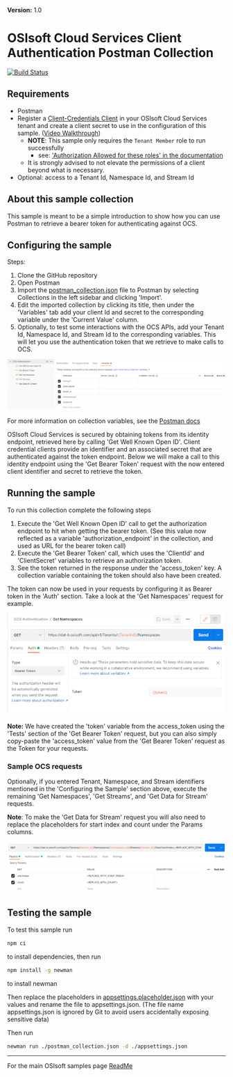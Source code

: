 **Version:** 1.0


# OSIsoft Cloud Services Client Authentication Postman Collection

[![Build Status](https://dev.azure.com/osieng/engineering/_apis/build/status/product-readiness/OCS/osisoft.sample-ocs-authentication-postman?repoName=osisoft%2Fsample-ocs-authentication-postman&branchName=main)](https://dev.azure.com/osieng/engineering/_build/latest?definitionId=4512&repoName=osisoft%2Fsample-ocs-authentication-postman&branchName=main)

## Requirements

- Postman 
- Register a [Client-Credentials Client](https://cloud.osisoft.com/clients) in your OSIsoft Cloud Services tenant and create a client secret to use in the configuration of this sample. ([Video Walkthrough](https://www.youtube.com/watch?v=JPWy0ZX9niU))
  - __NOTE__: This sample only requires the `Tenant Member` role to run successfully 
    - see: ['Authorization Allowed for these roles' in the documentation](https://docs.osisoft.com/bundle/ocs/page/api-reference/tenant/tenant-tenants.html#get-tenant) 
  - It is strongly advised to not elevate the permissions of a client beyond what is necessary.
- Optional: access to a Tenant Id, Namespace Id, and Stream Id 

## About this sample collection

This sample is meant to be a simple introduction to show how you can use Postman to retrieve a bearer token for authenticating against OCS.

## Configuring the sample

Steps:
1. Clone the GitHub repository
1. Open Postman
1. Import the [postman_collection.json](postman_collection.json) file to Postman by selecting Collections in the left sidebar and clicking 'Import'.
1. Edit the imported collection by clicking its title, then under the 'Variables' tab add your client Id and secret to the corresponding variable under the 'Current Value' column. 
1. Optionally, to test some interactions with the OCS APIs, add your Tenant Id, Namespace Id, and Stream Id to the corresponding variables. This will let you use the authentication token that we retrieve to make calls to OCS.

![Adding Variables](Images/variables.png)

For more information on collection variables, see the [Postman docs](https://learning.postman.com/docs/sending-requests/variables/#defining-collection-variables)

OSIsoft Cloud Services is secured by obtaining tokens from its identity endpoint, retrieved here by calling 'Get Well Known Open ID'. Client credential clients provide an identifier and an associated secret that are authenticated against the token endpoint. Below we will make a call to this identity endpoint using the 'Get Bearer Token' request with the now entered client identifier and secret to retrieve the token.

## Running the sample

To run this collection complete the following steps

1. Execute the 'Get Well Known Open ID' call to get the authorization endpoint to hit when getting the bearer token. (See this value now reflected as a variable 'authorization_endpoint' in the collection, and used as URL for the bearer token call)
1. Execute the 'Get Bearer Token' call, which uses the 'ClientId' and 'ClientSecret' variables to retrieve an authorization token. 
1. See the token returned in the response under the 'access_token' key. A collection variable containing the token should also have been created.

The token can now be used in your requests by configuring it as Bearer token in the 'Auth' section. Take a look at the 'Get Namespaces' request for example.

![Placeholders](Images/token.png)

**Note:** We have created the 'token' variable from the access_token using the 'Tests' section of the 'Get Bearer Token' request, but you can also simply copy-paste the 'access_token' value from the 'Get Bearer Token' request as the Token for your requests.

### Sample OCS requests

Optionally, if you entered Tenant, Namespace, and Stream identifiers mentioned in the 'Configuring the Sample' section above, execute the remaining 'Get Namespaces', 'Get Streams', and 'Get Data for Stream' requests. 

**Note**: To make the 'Get Data for Stream' request you will also need to replace the placeholders for start index and count under the Params columns.

![Placeholders](Images/placeholders.png)


## Testing the sample

To test this sample run
```bash
npm ci
```
to install dependencies, then run
```bash
npm install -g newman
```
to install newman

Then replace the placeholders in [appsettings.placeholder.json](appsettings.placeholder.json) with your values and rename the file to appsettings.json. (The file name appsettings.json is ignored by Git to avoid users accidentally exposing sensitive data) 

Then run
```bash
newman run ./postman_collection.json -d ./appsettings.json
```

---

For the main OSIsoft samples page [ReadMe](https://github.com/osisoft/OSI-Samples)
